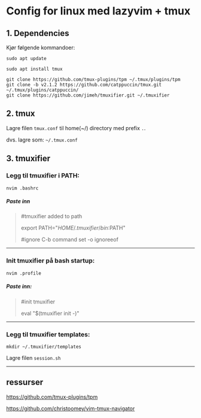 # Config for linux med lazyvim + tmux

## 1. Dependencies
Kjør følgende kommandoer:
```
sudo apt update

sudo apt install tmux

git clone https://github.com/tmux-plugins/tpm ~/.tmux/plugins/tpm
git clone -b v2.1.2 https://github.com/catppuccin/tmux.git ~/.tmux/plugins/catppuccin/
git clone https://github.com/jimeh/tmuxifier.git ~/.tmuxifier
```


## 2. tmux
Lagre filen `tmux.conf` til home(~/) directory med prefix `.`.

dvs. lagre som: `~/.tmux.conf`



## 3. tmuxifier
### Legg til tmuxifier i PATH:
```
nvim .bashrc
```
##### Paste inn
> #tmuxifier added to path 
>
> export PATH="$HOME/.tmuxifier/bin:$PATH"
>
> 
> #ignore C-b command 
> set -o ignoreeof

---

### Init tmuxifier på bash startup:
```
nvim .profile
```
##### Paste inn:

> #init tmuxifier
> 
> eval "$(tmuxifier init -)"

---

### Legg til tmuxifier templates:
```
mkdir ~/.tmuxifier/templates
```
Lagre filen `session.sh`

---

## ressurser
https://github.com/tmux-plugins/tpm

https://github.com/christoomey/vim-tmux-navigator
